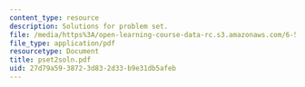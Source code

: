 ```yaml
---
content_type: resource
description: Solutions for problem set.
file: /media/https%3A/open-learning-course-data-rc.s3.amazonaws.com/6-541j-speech-communication-spring-2004/27d79a5938723d832d33b9e31db5afeb_pset2soln.pdf
file_type: application/pdf
resourcetype: Document
title: pset2soln.pdf
uid: 27d79a59-3872-3d83-2d33-b9e31db5afeb
---
```

